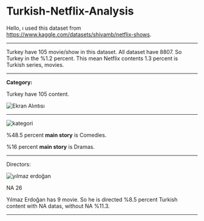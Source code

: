 # Turkish-Netflix-Analysis

Hello, ı used this dataset from https://www.kaggle.com/datasets/shivamb/netflix-shows.

***********************************************************************************************************************************************************

Turkey have 105 movie/show in this dataset. All dataset have 8807. So Turkey in the %1.2 percent. This mean Netflix contents 1.3 percent is Turkish series, movies.

-------------------------------------------------------------------

**Category:** 

Turkey have 105 content.

![Ekran Alıntısı](https://user-images.githubusercontent.com/83331577/188179563-4c7aa024-e6ab-4088-b07e-87d349884cdc.PNG)

-------------------------------------------------------------------

![kategori](https://user-images.githubusercontent.com/83331577/188179810-8fda3ce5-c626-4902-9154-e8a7de415d9a.PNG)

%48.5 percent **main story** is Comedies.

%16 percent **main story** is Dramas.

-------------------------------------------------------------------

Directors:

![yılmaz erdoğan](https://user-images.githubusercontent.com/83331577/188180394-a3c73b0c-2099-4c62-ad36-47cc48dec44c.PNG)

NA                                      26

Yılmaz Erdoğan has 9 movie. So he is directed %8.5 percent Turkish content with NA datas, without NA %11.3.

***********************************************************************************************************************************************************
